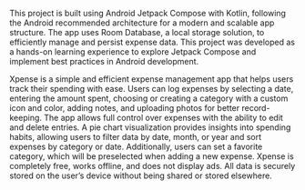 This project is built using Android Jetpack Compose with Kotlin, following the Android recommended
architecture for a
modern and scalable app structure. The app uses Room Database, a local storage solution, to
efficiently manage and persist expense data. This project was developed as a hands-on learning
experience to explore Jetpack Compose and implement best practices in Android development.

Xpense is a simple and efficient expense management app that helps users track their spending with
ease. Users can log expenses by selecting a date, entering the amount spent, choosing or creating a
category with a custom icon and color, adding notes, and uploading photos for better record-keeping.
The app allows full control over expenses with the ability to edit and delete entries. A pie chart
visualization provides insights into spending habits, allowing users to filter data by date, month,
or year and sort expenses by category or date. Additionally, users can set a favorite category,
which will be preselected when adding a new expense. Xpense is completely free, works offline, and
does not display ads. All data is securely stored on the user’s device without being shared or
stored elsewhere.